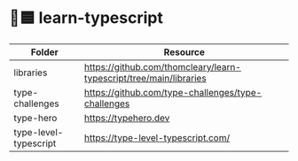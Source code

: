 # 🧠🟦 learn-typescript

| Folder                | Resource                                                             |
| --------------------- | -------------------------------------------------------------------- |
| libraries             | <https://github.com/thomcleary/learn-typescript/tree/main/libraries> |
| type-challenges       | <https://github.com/type-challenges/type-challenges>                 |
| type-hero             | <https://typehero.dev>                                               |
| type-level-typescript | <https://type-level-typescript.com/>                                 |
